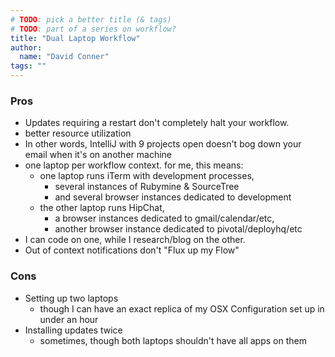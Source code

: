 ```yaml
---
# TODO: pick a better title (& tags)
# TODO: part of a series on workflow?
title: "Dual Laptop Workflow"
author:
  name: "David Conner"
tags: ""
---
```


### Pros

- Updates requiring a restart don't completely halt your workflow.
- better resource utilization 
- In other words, IntelliJ with 9 projects open doesn't bog down your email when it's on another machine
- one laptop per workflow context.  for me, this means:
  - one laptop runs iTerm with development processes, 
    - several instances of Rubymine & SourceTree
    - and several browser instances dedicated to development
  - the other laptop runs HipChat, 
    - a browser instances dedicated to gmail/calendar/etc,
    - another browser instance dedicated to pivotal/deployhq/etc
- I can code on one, while I research/blog on the other.
- Out of context notifications don't "Flux up my Flow"

### Cons

- Setting up two laptops 
  - though I can have an exact replica of my OSX Configuration set up in under an hour
- Installing updates twice 
  - sometimes, though both laptops shouldn't have all apps on them
 

